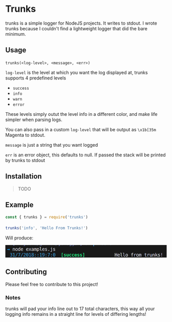 # Trunks

trunks is a simple logger for NodeJS projects. It writes to stdout. I wrote trunks because I couldn't find a lightweight logger that did the bare minimum.

## Usage

`trunks(<log-level>, <message>, <err>)`

`log-level` is the level at which you want the log displayed at, trunks supports 4 predefined levels
 - `success`
 - `info`
 - `warn`
 - `error`

These levels simply outut the level info in a different color, and make life simpler when parsing logs.

You can also pass in a custom `log-level` that will be output as `\x1b[35m` Magenta to stdout.

`message` is just a string that you want logged

`err` is an error object, this defaults to null. If passed the stack will be printed by trunks to stdout

## Installation

> TODO

## Example

```js
const { trunks } = require('trunks')

trunks('info', 'Hello From Trunks!')
```

Will produce:

![trunks example](https://github.com/aturingmachine/trunks/blob/master/examples/trunksExample.png)

## Contributing

Please feel free to contribute to this project!

### Notes

trunks will pad your info line out to 17 total characters, this way all your logging info remains in a straight line for levels of differing lengths!